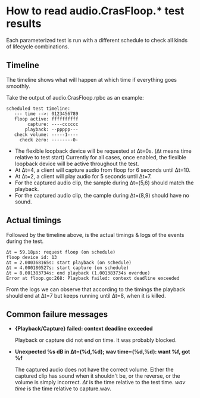 # How to read audio.CrasFloop.* test results

Each parameterized test is run with a different schedule to check all kinds of lifecycle combinations.

## Timeline

The timeline shows what will happen at which time if everything goes smoothly.

Take the output of audio.CrasFloop.rpbc as an example:

```
scheduled test timeline:
   --- time -->: 0123456789
   floop active: ffffffffff
        capture: ----cccccc
       playback: --ppppp---
   check volume: -----1----
     check zero: --------0-
```

-   The flexible loopback device will be requested at Δt=0s. (Δt means time relative to test start)
    Currently for all cases, once enabled, the flexible loopback device will be active throughout the test.
-   At Δt=4, a client will capture audio from floop for 6 seconds until Δt=10.
-   At Δt=2, a client will play audio for 5 seconds until Δt=7.
-   For the captured audio clip, the sample during Δt=(5,6) should match the playback.
-   For the captured audio clip, the cample during Δt=(8,9) should have no sound.

## Actual timings

Followed by the timeline above, is the actual timings & logs of the events during the test.

```
Δt = 59.18µs: request floop (on schedule)
floop device id: 13
Δt = 2.000368165s: start playback (on schedule)
Δt = 4.000180527s: start capture (on schedule)
Δt = 8.001383734s: end playback (1.001383734s overdue)
Error at floop.go:268: Playback failed: context deadline exceeded
```

From the logs we can observe that according to the timings the playback should end at Δt=7
but keeps running until Δt=8, when it is killed.


## Common failure messages

-   **{Playback/Capture} failed: context deadline exceeded**

    Playback or capture did not end on time. It was probably blocked.

-   **Unexpected %s dB in Δt=(%d,%d); wav time=(%d,%d): want %f, got %f**

    The captured audio does not have the correct volume.
    Either the captured clip has sound when it shouldn't be, or the reverse,
    or the volume is simply incorrect.
    *Δt* is the time relative to the test time. *wav time* is the time relative to capture.wav.
